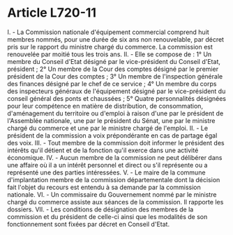 # Article L720-11

I. - La Commission nationale d'équipement commercial comprend huit membres nommés, pour une durée de six ans non renouvelable, par décret pris sur le rapport du ministre chargé du commerce. La commission est renouvelée par moitié tous les trois ans.   II. - Elle se compose de :   1° Un membre du Conseil d'Etat désigné par le vice-président du Conseil d'Etat, président ;   2° Un membre de la Cour des comptes désigné par le premier président de la Cour des comptes ;   3° Un membre de l'inspection générale des finances désigné par le chef de ce service ;   4° Un membre du corps des inspecteurs généraux de l'équipement désigné par le vice-président du conseil général des ponts et chaussées ;   5° Quatre personnalités désignées pour leur compétence en matière de distribution, de consommation, d'aménagement du territoire ou d'emploi à raison d'une par le président de l'Assemblée nationale, une par le président du Sénat, une par le ministre chargé du commerce et une par le ministre chargé de l'emploi.   II. - Le président de la commission a voix prépondérante en cas de partage égal des voix.   III. - Tout membre de la commission doit informer le président des intérêts qu'il détient et de la fonction qu'il exerce dans une activité économique.   IV. - Aucun membre de la commission ne peut délibérer dans une affaire où il a un intérêt personnel et direct ou s'il représente ou a représenté une des parties intéressées.   V. - Le maire de la commune d'implantation membre de la commission départementale dont la décision fait l'objet du recours est entendu à sa demande par la commission nationale.   VI. - Un commissaire du Gouvernement nommé par le ministre chargé du commerce assiste aux séances de la commission. Il rapporte les dossiers.   VII. - Les conditions de désignation des membres de la commission et du président de celle-ci ainsi que les modalités de son fonctionnement sont fixées par décret en Conseil d'Etat.